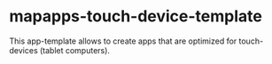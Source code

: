 # mapapps-touch-device-template
This app-template allows to create apps that are optimized for touch-devices (tablet computers).
